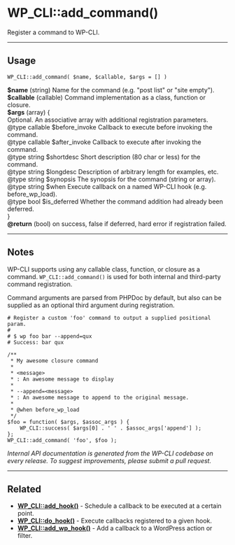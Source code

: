 # WP_CLI::add_command()

Register a command to WP-CLI.

***

## Usage

    WP_CLI::add_command( $name, $callable, $args = [] )

<div>
<strong>$name</strong> (string) Name for the command (e.g. "post list" or "site empty").<br />
<strong>$callable</strong> (callable) Command implementation as a class, function or closure.<br />
<strong>$args</strong> (array) {<br />   Optional. An associative array with additional registration parameters.<br />   @type callable $before_invoke Callback to execute before invoking the command.<br />   @type callable $after_invoke  Callback to execute after invoking the command.<br />   @type string   $shortdesc     Short description (80 char or less) for the command.<br />   @type string   $longdesc      Description of arbitrary length for examples, etc.<br />   @type string   $synopsis      The synopsis for the command (string or array).<br />   @type string   $when          Execute callback on a named WP-CLI hook (e.g. before_wp_load).<br />   @type bool     $is_deferred   Whether the command addition had already been deferred.<br />}<br />
<strong>@return</strong> (bool) on success, false if deferred, hard error if registration failed.<br />
</div>


***

## Notes

WP-CLI supports using any callable class, function, or closure as a
command. `WP_CLI::add_command()` is used for both internal and
third-party command registration.

Command arguments are parsed from PHPDoc by default, but also can be
supplied as an optional third argument during registration.

```
# Register a custom 'foo' command to output a supplied positional param.
#
# $ wp foo bar --append=qux
# Success: bar qux

/**
 * My awesome closure command
 *
 * <message>
 * : An awesome message to display
 *
 * --append=<message>
 * : An awesome message to append to the original message.
 *
 * @when before_wp_load
 */
$foo = function( $args, $assoc_args ) {
    WP_CLI::success( $args[0] . ' ' . $assoc_args['append'] );
};
WP_CLI::add_command( 'foo', $foo );
```


*Internal API documentation is generated from the WP-CLI codebase on every release. To suggest improvements, please submit a pull request.*


***

## Related

<ul>


<li><strong><a href="https://make.wordpress.org/cli/handbook/internal-api/wp-cli-add-hook/">WP_CLI::add_hook()</a></strong> - Schedule a callback to be executed at a certain point.</li>


<li><strong><a href="https://make.wordpress.org/cli/handbook/internal-api/wp-cli-do-hook/">WP_CLI::do_hook()</a></strong> - Execute callbacks registered to a given hook.</li>


<li><strong><a href="https://make.wordpress.org/cli/handbook/internal-api/wp-cli-add-wp-hook/">WP_CLI::add_wp_hook()</a></strong> - Add a callback to a WordPress action or filter.</li>



</ul>



